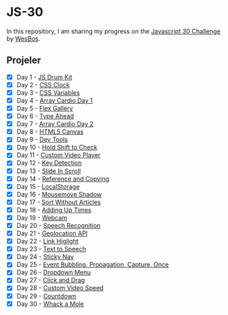 # JS-30

In this repository, I am sharing my progress on the [Javascript 30 Challenge](https://github.com/wesbos/JavaScript30 "Original Repo") by [WesBos](https://github.com/wesbos "Wes Bos Github Profile").

## Projeler

- [x] Day 1 - [JS Drum Kit](https://elbaley.github.io/js-30/01/index-solution.html)
- [x] Day 2 - [CSS Clock](https://elbaley.github.io/js-30/02/index-solution.html)
- [x] Day 3 - [CSS Variables](https://elbaley.github.io/js-30/03/index-solution.html)
- [x] Day 4 - [Array Cardio Day 1](https://elbaley.github.io/js-30/04/index-solution.html)
- [x] Day 5 - [Flex Gallery](https://elbaley.github.io/js-30/05/index-solution.html)
- [x] Day 6 - [Type Ahead](https://elbaley.github.io/js-30/06/index-solution.html)
- [x] Day 7 - [Array Cardio Day 2](https://elbaley.github.io/js-30/07/index-solution.html)
- [x] Day 8 - [HTML5 Canvas](https://elbaley.github.io/js-30/08/index-solution.html)
- [x] Day 9 - [Dev Tools](https://elbaley.github.io/js-30/09/index-solution.html)
- [x] Day 10 - [Hold Shift to Check](https://elbaley.github.io/js-30/10/index-solution.html)
- [x] Day 11 - [Custom Video Player](https://elbaley.github.io/js-30/11/index-solution.html)
- [x] Day 12 - [Key Detection](https://elbaley.github.io/js-30/12/index-solution.html)
- [x] Day 13 - [Slide In Scroll](https://elbaley.github.io/js-30/13/index-solution.html)
- [x] Day 14 - [Reference and Copying](https://elbaley.github.io/js-30/14/index-solution.html)
- [x] Day 15 - [LocalStorage](https://elbaley.github.io/js-30/15/index-solution.html)
- [x] Day 16 - [Mousemove Shadow](https://elbaley.github.io/js-30/16/index-solution.html)
- [x] Day 17 - [Sort Without Articles](https://elbaley.github.io/js-30/17/index-solution.html)
- [x] Day 18 - [Adding Up Times](https://elbaley.github.io/js-30/18/index-solution.html)
- [x] Day 19 - [Webcam](https://elbaley.github.io/js-30/19/index-solution.html)
- [x] Day 20 - [Speech Recognition](https://elbaley.github.io/js-30/20/index-solution.html)
- [x] Day 21 - [Geolocation API](https://elbaley.github.io/js-30/21/index-solution.html)
- [x] Day 22 - [Link Higlight](https://elbaley.github.io/js-30/22/index-solution.html)
- [x] Day 23 - [Text to Speech](https://elbaley.github.io/js-30/23/index-solution.html)
- [x] Day 24 - [Sticky Nav](https://elbaley.github.io/js-30/24/index-solution.html)
- [x] Day 25 - [Event Bubbling, Propagation, Capture, Once](https://elbaley.github.io/js-30/25/index-solution.html)
- [x] Day 26 - [Dropdown Menu](https://elbaley.github.io/js-30/26/index-solution.html)
- [x] Day 27 - [Click and Drag](https://elbaley.github.io/js-30/27/index-solution.html)
- [x] Day 28 - [Custom Video Speed](https://elbaley.github.io/js-30/28/index-solution.html)
- [x] Day 29 - [Countdown](https://elbaley.github.io/js-30/29/index-solution.html)
- [x] Day 30 - [Whack a Mole](https://elbaley.github.io/js-30/30/index-solution.html)
